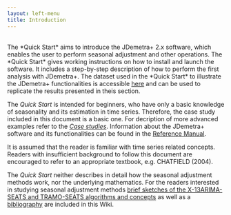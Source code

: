 ```yaml
---
layout: left-menu
title: Introduction
---
```

<br/>
The *Quick Start* aims to introduce the JDemetra+ 2.x software, which 
enables the user to perform seasonal adjustment and other operations. 
The *Quick Start* gives working instructions on how to 
install and launch the software. It includes a step-by-step description 
of how to perform the first analysis with JDemetra+. The dataset used in the *Quick Start* to 
illustrate the JDemetra+ functionalities is accessible 
<a href="https://ec.europa.eu/eurostat/cros/content/dataset-jdemetra-quick-start_en/" target="_blank">here</a> and can 
be used to replicate the results presented in theis section. 

The *Quick Start* is intended for beginners, who have only a basic 
knowledge of seasonality and its estimation in time series. Therefore, 
the case study included in this document is a basic one. For decription of more advanced examples refer to the [*Case studies*](../case-studies/).
Information about the JDemetra+ software and its functionalities can be found in the 
[Reference Manual](../reference-manual/).

It is assumed that the reader is familiar with time series related 
concepts. Readers with insufficient background to follow this document 
are encouraged to refer to an appropriate textbook, e.g. CHATFIELD 
(2004). 

The *Quick Start* neither describes in detail how the seasonal 
adjustment methods work, nor the underlying mathematics. For the 
readers interested in studying seasonal adjustment methods [brief 
sketches of the X-13ARIMA-SEATS and TRAMO-SEATS algorithms and concepts](../theory/) 
as well as a [bibliography](../references/) are included in this Wiki. 




